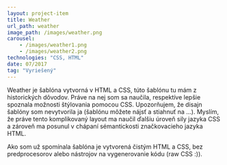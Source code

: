 ```yaml
---
layout: project-item
title: Weather
url_path: weather
image_path: /images/weather.png
carousel: 
    - /images/weather1.png
    - /images/weather2.png
technologies: "CSS, HTML"
date: 07/2017
tag: "Vyriešený"
---
```


Weather je šablóna vytvorná v HTML a CSS, túto šablónu tu mám z historických dôvodov. Práve na nej som sa naučila, respektíve lepšie spoznala možnosti štýlovania pomocou CSS. Upozorňujem, že disajn šablóny som nevytvorila ja (šablónu môžete nájsť a stiahnuť na ...). Myslím, že práve tento komplikovaný layout ma naučil ďalšiu úroveň sily jazyka CSS a zároveň ma posunul v chápaní sémantickosti značkovacieho jazyka HTML. 

Ako som už spomínala šablóna je vytvorená čistým HTML a CSS, bez predprocesorov alebo nástrojov na vygenerovanie kódu (raw CSS :)). 